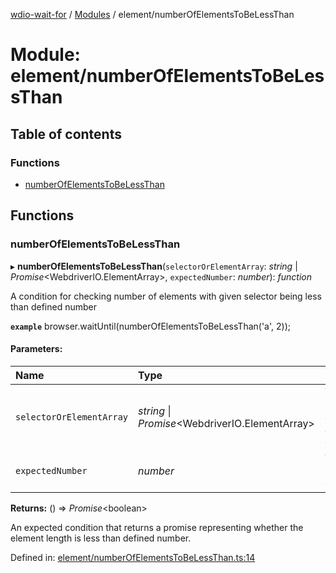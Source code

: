 [wdio-wait-for](../README.md) / [Modules](../modules.md) / element/numberOfElementsToBeLessThan

# Module: element/numberOfElementsToBeLessThan

## Table of contents

### Functions

- [numberOfElementsToBeLessThan](element_numberofelementstobelessthan.md#numberofelementstobelessthan)

## Functions

### numberOfElementsToBeLessThan

▸ **numberOfElementsToBeLessThan**(`selectorOrElementArray`: *string* \| *Promise*<WebdriverIO.ElementArray\>, `expectedNumber`: *number*): *function*

A condition for checking number of elements with given selector being less than defined number

**`example`** 
browser.waitUntil(numberOfElementsToBeLessThan('a', 2));

#### Parameters:

| Name | Type | Description |
| :------ | :------ | :------ |
| `selectorOrElementArray` | *string* \| *Promise*<WebdriverIO.ElementArray\> | The selector or elements array to check |
| `expectedNumber` | *number* | The selector to check |

**Returns:** () => *Promise*<boolean\>

An expected condition that returns a promise
    representing whether the element length is less than defined number.

Defined in: [element/numberOfElementsToBeLessThan.ts:14](https://github.com/webdriverio/wdio-wait-for/blob/074de0f/src/element/numberOfElementsToBeLessThan.ts#L14)
